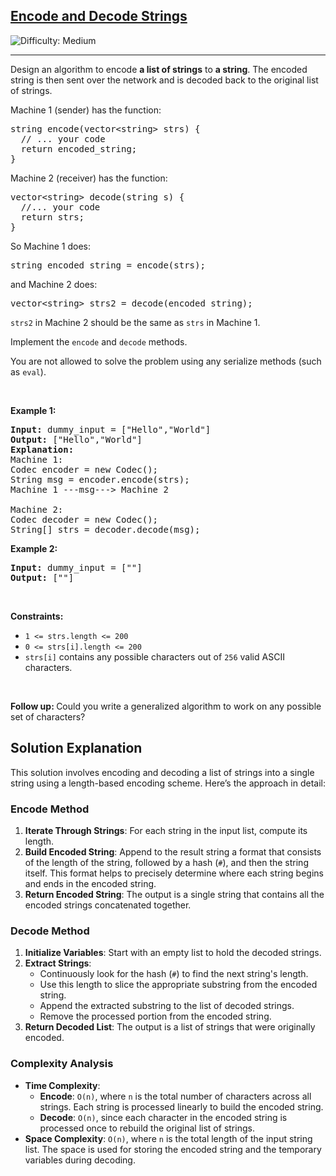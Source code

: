 <h2><a href="https://leetcode.com/problems/encode-and-decode-strings">Encode and Decode Strings</a></h2> <img src='https://img.shields.io/badge/Difficulty-Medium-orange' alt='Difficulty: Medium' /><hr><p>Design an algorithm to encode <b>a list of strings</b> to <b>a string</b>. The encoded string is then sent over the network and is decoded back to the original list of strings.</p>

<p>Machine 1 (sender) has the function:</p>

<pre>
string encode(vector&lt;string&gt; strs) {
  // ... your code
  return encoded_string;
}</pre>
Machine 2 (receiver) has the function:

<pre>
vector&lt;string&gt; decode(string s) {
  //... your code
  return strs;
}
</pre>

<p>So Machine 1 does:</p>

<pre>
string encoded_string = encode(strs);
</pre>

<p>and Machine 2 does:</p>

<pre>
vector&lt;string&gt; strs2 = decode(encoded_string);
</pre>

<p><code>strs2</code> in Machine 2 should be the same as <code>strs</code> in Machine 1.</p>

<p>Implement the <code>encode</code> and <code>decode</code> methods.</p>

<p>You are not allowed to&nbsp;solve the problem using any serialize methods (such as <code>eval</code>).</p>

<p>&nbsp;</p>
<p><strong class="example">Example 1:</strong></p>

<pre>
<strong>Input:</strong> dummy_input = [&quot;Hello&quot;,&quot;World&quot;]
<strong>Output:</strong> [&quot;Hello&quot;,&quot;World&quot;]
<strong>Explanation:</strong>
Machine 1:
Codec encoder = new Codec();
String msg = encoder.encode(strs);
Machine 1 ---msg---&gt; Machine 2

Machine 2:
Codec decoder = new Codec();
String[] strs = decoder.decode(msg);
</pre>

<p><strong class="example">Example 2:</strong></p>

<pre>
<strong>Input:</strong> dummy_input = [&quot;&quot;]
<strong>Output:</strong> [&quot;&quot;]
</pre>

<p>&nbsp;</p>
<p><strong>Constraints:</strong></p>

<ul>
	<li><code>1 &lt;= strs.length &lt;= 200</code></li>
	<li><code>0 &lt;= strs[i].length &lt;= 200</code></li>
	<li><code>strs[i]</code> contains any possible characters out of <code>256</code> valid ASCII characters.</li>
</ul>

<p>&nbsp;</p>
<p><strong>Follow up: </strong>Could you write a generalized algorithm to work on any possible set of characters?</p>

## Solution Explanation

This solution involves encoding and decoding a list of strings into a single string using a length-based encoding scheme. Here’s the approach in detail:

### Encode Method

1. **Iterate Through Strings**: For each string in the input list, compute its length.
2. **Build Encoded String**: Append to the result string a format that consists of the length of the string, followed by a hash (`#`), and then the string itself. This format helps to precisely determine where each string begins and ends in the encoded string.
3. **Return Encoded String**: The output is a single string that contains all the encoded strings concatenated together.

### Decode Method

1. **Initialize Variables**: Start with an empty list to hold the decoded strings.
2. **Extract Strings**:
   - Continuously look for the hash (`#`) to find the next string's length.
   - Use this length to slice the appropriate substring from the encoded string.
   - Append the extracted substring to the list of decoded strings.
   - Remove the processed portion from the encoded string.
3. **Return Decoded List**: The output is a list of strings that were originally encoded.

### Complexity Analysis

- **Time Complexity**: 
  - **Encode**: `O(n)`, where `n` is the total number of characters across all strings. Each string is processed linearly to build the encoded string.
  - **Decode**: `O(n)`, since each character in the encoded string is processed once to rebuild the original list of strings.
- **Space Complexity**: `O(n)`, where `n` is the total length of the input string list. The space is used for storing the encoded string and the temporary variables during decoding.
